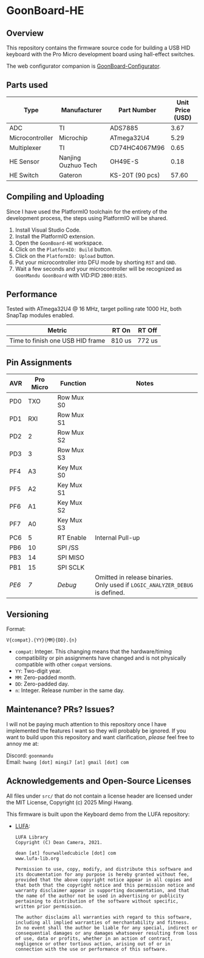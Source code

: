 # GoonBoard-HE
## Overview
This repository contains the firmware source code for building a USB HID keyboard with the Pro Micro development board using hall-effect switches.

The web configurator companion is [GoonBoard-Configurator](https://github.com/goonmandu/GoonBoard-Configurator).

## Parts used
| Type            | Manufacturer         | Part Number       | Unit Price (USD) |
|-----------------|----------------------|-------------------|------------------|
| ADC             | TI                   | ADS7885           | 3.67             |
| Microcontroller | Microchip            | ATmega32U4        | 5.29             |
| Multiplexer     | TI                   | CD74HC4067M96     | 0.65             |
| HE Sensor       | Nanjing Ouzhuo Tech  | OH49E-S           | 0.18             |
| HE Switch       | Gateron              | KS-20T (90 pcs)   | 57.60            |

## Compiling and Uploading
Since I have used the PlatformIO toolchain for the entirety of the development process, the steps using PlatformIO will be shared.

1. Install Visual Studio Code.
2. Install the PlatformIO extension.
3. Open the `GoonBoard-HE` workspace.
4. Click on the `PlatformIO: Build` button.
5. Click on the `PlatformIO: Upload` button.
6. Put your microcontroller into DFU mode by shorting `RST` and `GND`.
7. Wait a few seconds and your microcontroller will be recognized as `GoonMandu GoonBoard` with VID:PID `2B00:B1E5`.

## Performance
Tested with ATmega32U4 @ 16 MHz, target polling rate 1000 Hz, both SnapTap modules enabled.

| Metric | RT On | RT Off |
|-|-|-|
| Time to finish one USB HID frame | 810 us | 772 us |

## Pin Assignments
| AVR | Pro Micro | Function | Notes |
|-|-|-|-|
| PD0 | TXO | Row Mux S0 |
| PD1 | RXI | Row Mux S1 |
| PD2 | 2 | Row Mux S2 |
| PD3 | 3 | Row Mux S3 |
| PF4 | A3 | Key Mux S0 |
| PF5 | A2 | Key Mux S1 |
| PF6 | A1 | Key Mux S2 |
| PF7 | A0 | Key Mux S3 |
| PC6 | 5 | RT Enable | Internal Pull-up |
| PB6 | 10 | SPI /SS |
| PB3 | 14 | SPI MISO |
| PB1 | 15 | SPI SCLK |
| *PE6* | *7* | *Debug* | Omitted in release binaries.<br>Only used if `LOGIC_ANALYZER_DEBUG` is defined. |

## Versioning
Format:
```
V{compat}.{YY}{MM}{DD}.{n}
```
- `compat`: Integer. This changing means that the hardware/timing compatibility or pin assignments have changed and is not physically compatible with other `compat` versions.
- `YY`: Two-digit year.
- `MM`: Zero-padded month.
- `DD`: Zero-padded day.
- `n`: Integer. Release number in the same day.

## Maintenance? PRs? Issues?
I will not be paying much attention to this repository once I have implemented the features I want so they will probably be ignored. If you want to build upon this repository and want clarification, *please* feel free to annoy me at:

Discord: `goonmandu`<br>
Email: `hwang [dot] mingi7 [at] gmail [dot] com`

## Acknowledgements and Open-Source Licenses
All files under `src/` that do not contain a license header are licensed under the MIT License, Copyright (c) 2025 Mingi Hwang.

This firmware is built upon the Keyboard demo from the LUFA repository:
- [LUFA](https://github.com/abcminiuser/lufa):
    ```
    LUFA Library
    Copyright (C) Dean Camera, 2021.

    dean [at] fourwalledcubicle [dot] com
    www.lufa-lib.org

    Permission to use, copy, modify, and distribute this software and its documentation for any purpose is hereby granted without fee, provided that the above copyright notice appear in all copies and that both that the copyright notice and this permission notice and warranty disclaimer appear in supporting documentation, and that the name of the author not be used in advertising or publicity pertaining to distribution of the software without specific, written prior permission.

    The author disclaims all warranties with regard to this software, including all implied warranties of merchantability and fitness.  In no event shall the author be liable for any special, indirect or consequential damages or any damages whatsoever resulting from loss of use, data or profits, whether in an action of contract, negligence or other tortious action, arising out of or in connection with the use or performance of this software.
    ```
